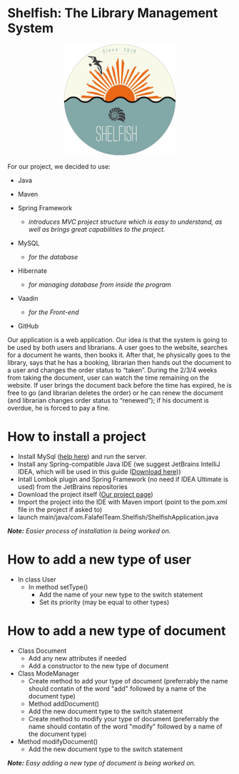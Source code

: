 # Shelfish: The Library Management System
<p align="center">
 <img src="tmp/logo.png" width="250">
</p>
For our project, we decided to use:

* Java
* Maven
* Spring Framework
  * _introduces MVC project structure which is easy to understand, as well as brings great capabilities to the project._

* MySQL
  * _for the database_

* Hibernate
  * _for managing database from inside the program_

* Vaadin
  * _for the Front-end_
* GitHub

Our application is a web application. Our idea is that the system is going to be used by both users and librarians. A user goes to the website, searches for a document he wants, then books it. After that, he physically goes to the library, says that he has a booking, librarian then hands out the document to a user and changes the order status to “taken”. During the 2/3/4 weeks from taking the document, user can watch the time remaining on the website. If user brings the document back before the time has expired, he is free to go (and librarian deletes the order) or he can renew the document (and librarian changes order status to “renewed”); if his document is overdue, he is forced to pay a fine.

# How to install a project
 * Install MySql ([help here](https://dev.mysql.com/doc/workbench/en/wb-installing.html)) and run the server.
 * Install any Spring-compatible Java IDE (we suggest JetBrains IntelliJ IDEA, which will be used in this guide ([Download here](https://www.jetbrains.com/idea/download)))
 * Intall Lombok plugin and Spring Framework (no need if IDEA Ultimate is used) from the JetBrains repositories
 * Download the project itself ([Our project page](https://github.com/FalafelTeam/Shelfish))
 * Import the project into the IDE with Maven import (point to the pom.xml file in the project if asked to)
 * launch main/java/com.FalafelTeam.Shelfish/ShelfishApplication.java
 
 _**Note:** Easier process of installation is being worked on._
 
# How to add a new type of user
 * In class User
   * In method setType() 
     * Add the name of your new type to the switch statement 
     * Set its priority (may be equal to other types)

# How to add a new type of document
* Class Document
  * Add any new attributes if needed
  * Add a constructor to the new type of document
* Class ModeManager
  * Create method to add your type of document (preferrably the name should contatin of the word "add" followed by a name of the document type)
  * Method addDocument()
  * Add the new document type to the switch statement
  * Create method to modify your type of document (preferrably the name should contatin of the word "modify" followed by a name of the document type)
* Method modifyDocument()
  * Add the new document type to the switch statement

_**Note:** Easy adding a new type of document is being worked on._
 
